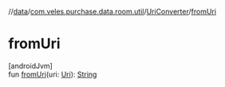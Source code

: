 //[data](../../../index.md)/[com.veles.purchase.data.room.util](../index.md)/[UriConverter](index.md)/[fromUri](from-uri.md)

# fromUri

[androidJvm]\
fun [fromUri](from-uri.md)(uri: [Uri](https://developer.android.com/reference/kotlin/android/net/Uri.html)): [String](https://kotlinlang.org/api/latest/jvm/stdlib/kotlin/-string/index.html)
